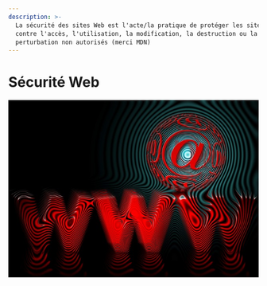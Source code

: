 ```yaml
---
description: >-
  La sécurité des sites Web est l'acte/la pratique de protéger les sites web
  contre l'accès, l'utilisation, la modification, la destruction ou la
  perturbation non autorisés (merci MDN)
---
```


# Sécurité Web

![](../../.gitbook/assets/720ccd0b06f56f07cf2316b6f33ceb6b.jpg)

